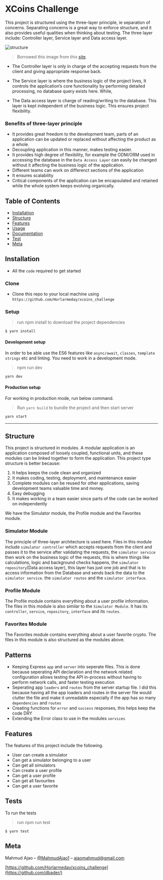 # XCoins Challenge

This project is structured using the three-layer principle, ie separation of concerns.
Separating concerns is a great way to enforce structure, and it also provides useful qualities when thinking about testing.
The three layer include: Controller layer, Service layer and Data access layer.

<img src="https://softwareontheroad.com/static/122dab3154cb7e417bbb210bbce7ca01/8299d/server_layers.jpg" alt="structure">

> Borrowed this image from this <a href="https://softwareontheroad.com">site</a>.

- The Controller layer is only in charge of the accepting requests from the client and giving appropriate response back.

- The Service layer is where the business logic of the project lives, 
It controls the application’s core functionality by performing detailed processing, no database query exists here. While,

- The Data access layer is charge of reading/writing to the database. This layer is kept independent of the business logic. This ensures project flexibility.

### Benefits of three-layer principle 
* It provides great freedom to the development team, parts of an application can be updated or replaced 
without affecting the product as a whole.
* Decoupling application in this manner, makes testing easier.
* It provides high degree of flexibility, for example the ODM/ORM used in accessing the database in the `Data Access Layer` can easily be changed without
it affecting the business logic of the application.
* Different teams can work on differenct sections of the application
* It ensures scalability
* Critical components of the application can be encapsulated and retained while the whole system keeps evolving organically.


## Table of Contents

- [Installation](#installation)
- [Structure](#structure)
- [Features](#features)
- [Usage](#usage)
- [Documentation](#documentation)
- [Test](#test)
- [Meta](#meta)


## Installation

- All the `code` required to get started

### Clone

- Clone this repo to your local machine using `https://github.com/Horlarmeday/xcoins_challenge`

### Setup

> run npm install to download the project dependencies

```shell
$ yarn install
```

#### Development setup

In order to be able use the ES6 features like `async/await`, `classes`, `template strings` etc and linting. You need to work in a development mode.
> npm run dev
```sh
yarn dev
```

#### Production setup

For working in production mode, run below command.
> Run `yarn build` to bundle the project and then start server
```sh
yarn start
```

---

## Structure

This project is structured in modules. A modular application is an application composed of loosely coupled, functional units, 
and these modules can be linked together to form the application. This project type structure is better because:

1.  It helps keeps the code clean and organized
2.  It  makes coding, testing, deployment, and maintenance easier
3.  Complete modules can be reused for other applications, saving development teams valuable time and money. 
4.  Easy debugging
5.  It makes working in a team easier since parts of the code can be worked on independently

We have the Simulator module, the Profile module and the Favorites module. 

### Simulator Module
The principle of three-layer architecture is used here. Files in this module include
`simulator controller` which accepts requests from the client and passes it to the service after validating the requests, 
the `simulator service` then work on the business logic of the requests, this is where things like calculations, logic and background checks happens, 
the `simulator repository`(Data access layer), this layer has just one job and that is to access information from the Database and sends back the data to the `simulator service`.
the `simulator routes` and the `simulator interface`. 

### Profile Module
The Profile module contains everything about a user profile information. The files in this module is also similar to the `Simulator Module`.
It has its `controller`, `service`, `repository`, `interface` and its `routes`.

### Favorites Module
The Favorites module contains everything about a user favorite crypto. The files in this module is also structured as the modules above.

## Patterns
-   Keeping Express `app` and `server` into seperate files. This is done because seperating
API declaration and the network related configuration allows testing the API in-process without having to perform network calls, and faster testing execution
-   Seperating app `loaders` and `routes` from the server startup file. I did this because having all the app loaders and routes in the server file
would clutter the file and make it unreadable especially if the app has so many `dependencies` and `routes`
- Creating functions for `error` and `success` responses, this helps keep the code DRY
- Extending the Error class to use in the modules `services`

## Features
The features of this project include the following.

- User can create a simulator
- Can get a simulator belonging to a user
- Can get all simulators
- Can create a user profile
- Can get a user profile
- Can get all favourites
- Can get a user favorite

## Tests
To run the tests

> run npm run test

```shell
$ yarn test
```

## Meta

Mahmud Ajao – [@MahmudAjao1](https://twitter.com/@MahmudAjao1) – ajaomahmud@gmail.com

[https://github.com/Horlarmeday/xcoins_challenge](https://github.com/dbader/)
